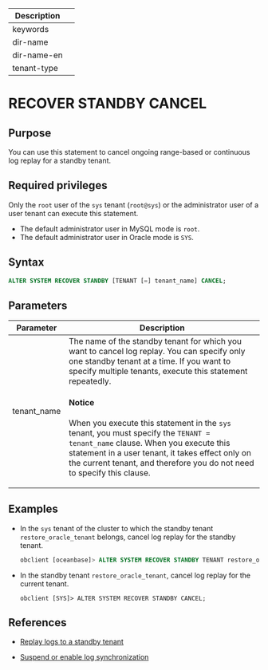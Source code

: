 | Description   |                 |
|---------------|-----------------|
| keywords      |                 |
| dir-name      |                 |
| dir-name-en   |                 |
| tenant-type   |                 |

# RECOVER STANDBY CANCEL

## Purpose

You can use this statement to cancel ongoing range-based or continuous log replay for a standby tenant.

## Required privileges

Only the `root` user of the `sys` tenant (`root@sys`) or the administrator user of a user tenant can execute this statement.  

* The default administrator user in MySQL mode is `root`.
* The default administrator user in Oracle mode is `SYS`.

## Syntax

```sql
ALTER SYSTEM RECOVER STANDBY [TENANT [=] tenant_name] CANCEL;
```

## Parameters

| Parameter | Description |
|------------|------------------------------------------------------------------------------------------------------------|
| tenant_name | The name of the standby tenant for which you want to cancel log replay. You can specify only one standby tenant at a time. If you want to specify multiple tenants, execute this statement repeatedly. <main id="notice" type='notice'> <h4>Notice</h4> <p>When you execute this statement in the `sys` tenant, you must specify the <code>TENANT = tenant_name</code> clause. When you execute this statement in a user tenant, it takes effect only on the current tenant, and therefore you do not need to specify this clause. </p></main> |

## Examples

* In the `sys` tenant of the cluster to which the standby tenant `restore_oracle_tenant` belongs, cancel log replay for the standby tenant.

   ```sql
   obclient [oceanbase]> ALTER SYSTEM RECOVER STANDBY TENANT restore_oracle_tenant CANCEL;
   ```

* In the standby tenant `restore_oracle_tenant`, cancel log replay for the current tenant.

   ```shell
   obclient [SYS]> ALTER SYSTEM RECOVER STANDBY CANCEL;
   ```


## References

* [Replay logs to a standby tenant](../../../../../600.manage/600.backup-and-recovery/600.restore-data/510.recover-the-standby-tenant.md)

* [Suspend or enable log synchronization](../../../../../600.manage/400.high-availability/300.physical-standby-database-disaster-recovery/300.log-transport-service/500.pause-or-enable-log-synchronization.md)
